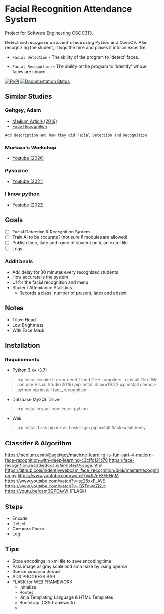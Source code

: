 # Facial Recognition Attendance System
Project for Software Engineering CSC 0313.

Detect and recognize a student's face using Python and OpenCV. After recognizing the student, it logs the time and places it into an excel file.

- `Facial Detection` - The ability of the program to 'detect' faces.

- `Facial Recognition` - The ability of the program to 'identify' whose faces are shown.

[![PyPI](https://img.shields.io/pypi/v/face_recognition.svg)](https://pypi.python.org/pypi/face_recognition)
[![Documentation Status](https://readthedocs.org/projects/face-recognition/badge/?version=latest)](http://face-recognition.readthedocs.io/en/latest/?badge=latest)

## Similar Studies
### Geitgey, Adam 
- [Medium Article (2016)](https://medium.com/@ageitgey/machine-learning-is-fun-part-4-modern-face-recognition-with-deep-learning-c3cffc121d78)
- [Face Recognition](https://github.com/ageitgey/face_recognition)

`Add description and how they did Facial Detection and Recognition`

### Murtaza's Workshop
- [Youtube (2020)](https://www.youtube.com/watch?v=sz25xxF_AVE)

### Pysource
- [Youtube (2021)](https://www.youtube.com/watch?v=5yPeKQzCPdI)

### I know python
- [Youtube (2022)](https://www.youtube.com/watch?v=A6464U4bPPQ)

## Goals
- [ ] Facial Detection & Recognition System
- [ ] Train AI to be accurate? (not sure if modules are allowed)
- [ ] Publish time, date and name of student on to an excel file 
- [ ] Logs

### Additionals
- Add delay for 30 minutes every recognized students
- How accurate is the system
-  UI for the facial recognition and menu 
-  Student Attendance Statistics
   - Records a class' number of present, lates and absent

## Notes
- Tilted Head
- Low Brightness
- With Face Mask

## Installation
### Requirements
- Python 3.x+ (3.7)
> pip install cmake
>     if error need C and C++ compilers to install Dlib (We can use Visual Studio 2019)
> pip install dlib==19.22
> pip install opencv-python
> pip install face_recognition

- Database MySQL Driver
> pip install mysql-connector-python

- Web
> pip install flask
> pip install flask-login
> pip install flask-sqlalchemy

## Classifer & Algorithm
https://medium.com/@ageitgey/machine-learning-is-fun-part-4-modern-face-recognition-with-deep-learning-c3cffc121d78
https://face-recognition.readthedocs.io/en/latest/usage.html
https://github.com/indently/webcam_face_recognition/blob/master/recognition.py
https://www.youtube.com/watch?v=tl2eEBFEHqM
https://www.youtube.com/watch?v=sz25xxF_AVE
https://www.youtube.com/watch?v=QSTnwsZj2yc
https://youtu.be/dam0GPOAvVI (FLASK)

## Steps
- Encode
- Detect
- Compare Faces
- Log

## Tips
- Store encodings in xml file to save encoding time
- Pass image as gray scale and small size by using opencv
- Run on separate thread
- ADD PROGRESS BAR
- FLASK for WEB FRAMEWORK
  - Initialize
  - Routes
  - Jinja Templating Language & HTML Templates
  - Bootstrap (CSS framework)
  - 